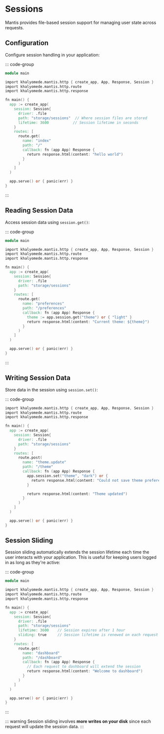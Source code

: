 # Sessions

Mantis provides file-based session support for managing user state across requests.

## Configuration

Configure session handling in your application:

::: code-group

```v [main.v]
module main

import khalyomede.mantis.http { create_app, App, Response, Session }
import khalyomede.mantis.http.route
import khalyomede.mantis.http.response

fn main() {
  app := create_app(
    session: Session{
      driver: .file
      path: "storage/sessions"  // Where session files are stored
      lifetime: 3600           // Session lifetime in seconds
    }
    routes: [
      route.get(
        name: "index"
        path: "/"
        callback: fn (app App) Response {
          return response.html(content: "hello world")
        }
      )
    ]
  )

  app.serve() or { panic(err) }
}
```

:::

## Reading Session Data

Access session data using `session.get()`:

::: code-group

```v [main.v]
module main

import khalyomede.mantis.http { create_app, App, Response, Session }
import khalyomede.mantis.http.route
import khalyomede.mantis.http.response

fn main() {
  app := create_app(
    session: Session{
      driver: .file
      path: "storage/sessions"
    }
    routes: [
      route.get(
        name: "preferences"
        path: "/preferences"
        callback: fn (app App) Response {
          theme := app.session.get("theme") or { "light" }
          return response.html(content: "Current theme: ${theme}")
        }
      )
    ]
  )

  app.serve() or { panic(err) }
}
```

:::

## Writing Session Data

Store data in the session using `session.set()`:

::: code-group

```v [main.v]
import khalyomede.mantis.http { create_app, App, Response, Session }
import khalyomede.mantis.http.route
import khalyomede.mantis.http.response

fn main() {
  app := create_app(
    session: Session{
      driver: .file
      path: "storage/sessions"
    }
    routes: [
      route.post(
        name: "theme.update"
        path: "/theme"
        callback: fn (app App) Response {
          app.session.set("theme", "dark") or {
            return response.html(content: "Could not save theme preference")
          }

          return response.html(content: "Theme updated")
        }
      )
    ]
  )

  app.serve() or { panic(err) }
}
```

## Session Sliding

Session sliding automatically extends the session lifetime each time the user interacts with your application. This is useful for keeping users logged in as long as they're active:

::: code-group

```v [main.v]
module main

import khalyomede.mantis.http { create_app, App, Response, Session }
import khalyomede.mantis.http.route
import khalyomede.mantis.http.response

fn main() {
  app := create_app(
    session: Session{
      driver: .file
      path: "storage/sessions"
      lifetime: 3600    // Session expires after 1 hour
      sliding: true     // Session lifetime is renewed on each request
    }
    routes: [
      route.get(
        name: "dashboard"
        path: "/dashboard"
        callback: fn (app App) Response {
          // Each request to dashboard will extend the session
          return response.html(content: "Welcome to dashboard")
        }
      )
    ]
  )

  app.serve() or { panic(err) }
}
```

:::

::: warning
Session sliding involves **more writes on your disk** since each request will update the session data.
:::
